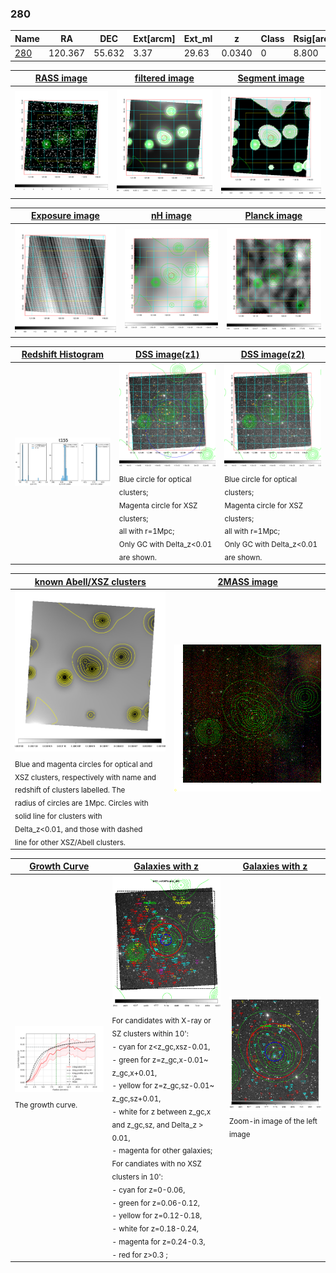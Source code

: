 <div STYLE="page-break-after: always;"></div>

### 280

|Name          |RA          |DEC      | Ext[arcm] | Ext_ml | z    | Class| Rsig[arcmin] | CRsig[c/s] | CR500[c/s] | R500[Mpc] |L500[erg/s]|F500[erg/s/cm^2]| M500[Msun]|Tx[keV]|beta|GC(XSZ,Delta_z<0.01)| GC(OPT,Delta_z<0.01)|GC|alias|
|--------------|------------|------------|---|---|-----------|--------|------|------|----|----|----|----|----|----|----|----|----|----|---|
|[280](script/280.md)     | 120.367       | 55.632       | 3.37    | 29.63   | 0.0340 | 0   | 8.800 |0.112 |0.121 |0.514 |4.544e+42 |1.701e-12 |3.999e+13 |1.229 |1.810 |-, |-, |-, |t155|

|[RASS image](../image/280/280_img.pdf)|[filtered image](../image/280/280_fil.pdf)|[Segment image](../image/280/280_seg.pdf)|
|-------------------|--------------------|-------------------|
| <img src="../image/280/280_img.png" width="300">  | <img src="../image/280/280_fil.png" width="300">   | <img src="../image/280/280_seg.png" width="300">  |

|[Exposure image](../image/280/280_mex.pdf)| [nH image](../image/280/280_nh.pdf)| [Planck image](../image/280/280_p.pdf)|
|-------------------|--------------------|-------------------|
|<img src="../image/280/280_mex.png" width="300">   | <img src="../image/280/280_nh.png" width="300">    | <img src="../image/280/280_p.png" width="300"> |

|[Redshift Histogram](../image/280/280_zg.pdf) | [DSS image(z1)](../image/280/280_dss_z1.pdf)      |  [DSS image(z2)](../image/280/280_dss_z2.pdf)    |
|-------------------|--------------------|-------------------|
|<img src="../image/280/280_zg.png" width="300"> |<img src="../image/280/280_dss_z1.png" width="300"> <sub><br>Blue circle for optical clusters; <br>Magenta circle for XSZ clusters; <br>all with r=1Mpc; <br>Only GC with Delta_z<0.01 are shown. </sub>| <img src="../image/280/280_dss_z2.png" width="300"><sub><br>Blue circle for optical clusters; <br>Magenta circle for XSZ clusters; <br>all with r=1Mpc; <br>Only GC with Delta_z<0.01 are shown. </sub> |

|[known Abell/XSZ clusters](../image/280/280_m.pdf) | [2MASS image](../image/280/280_2mass.pdf)      |
|-------------------|-------------------|
|<img src=../image/280/280_m.png width="300"> <sub><br>Blue and magenta circles for optical and <br>XSZ clusters, respectively with name and <br>redshift of clusters labelled. The <br>radius of circles are 1Mpc. Circles with <br>solid line for clusters with <br>Delta_z<0.01, and those with dashed <br>line for other XSZ/Abell clusters.        </sub>|<img src="../image/280/280_2mass.png" width="300">  |

|[Growth Curve](../image/280/280_gca_all.png) |[Galaxies with z](../image/280/280_opt_ned.pdf) |[Galaxies with z](../image/280/280_opt_ned_zoom.pdf) |
|-------------------|-------------------|-------------------|
| <img src="../image/280/280_gca_all.png" width="300"> <sub><br>The growth curve.</sub>| <img src=../image/280/280_opt_ned.png width="300"> <br><sub> For candidates with X-ray or SZ clusters within 10': <br> - cyan for z<z_gc,xsz-0.01, <br> - green for z=z_gc,x-0.01~ z_gc,x+0.01, <br> - yellow for z=z_gc,sz-0.01~ z_gc,sz+0.01, <br> - white for z between z_gc,x and z_gc,sz, and Delta_z > 0.01, <br> - magenta for other galaxies; <br>For candiates with no XSZ clusters in 10': <br> - cyan for z=0-0.06, <br> - green for z=0.06-0.12, <br> - yellow for z=0.12-0.18, <br> - white for z=0.18-0.24, <br> - magenta for z=0.24-0.3, <br> - red for z>0.3 ;  </sub>|<img src=../image/280/280_opt_ned_zoom.png width="300">  <br><sub> Zoom-in image of the left image</sub>|




